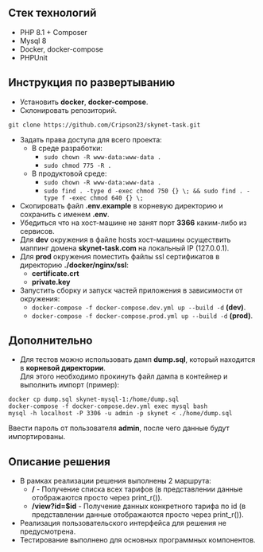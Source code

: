 ## Стек технологий
- PHP 8.1 + Composer
- Mysql 8
- Docker, docker-compose
- PHPUnit

## Инструкция по развертыванию
- Установить **docker**, **docker-compose**.
- Склонировать репозиторий.
```
git clone https://github.com/Cripson23/skynet-task.git
```
- Задать права доступа для всего проекта:
    - В среде разработки:
        - ```sudo chown -R www-data:www-data .```
        - ```sudo chmod 775 -R .```
    - В продуктовой среде:
        - ```sudo chown -R www-data:www-data .```
        - ```sudo find . -type d -exec chmod 750 {} \; && sudo find . -type f -exec chmod 640 {} \;```
- Скопировать файл **.env.example** в корневую директорию и сохранить с именем **.env**.
- Убедиться что на хост-машине не занят порт **3366** каким-либо из сервисов.
- Для **dev** окружения в файле hosts хост-машины осуществить маппинг домена **skynet-task.com** на локальный IP (127.0.0.1).
- Для **prod** окружения поместить файлы ssl сертификатов в директорию **./docker/nginx/ssl**:
    - **certificate.crt**
    - **private.key**
- Запустить сборку и запуск частей приложения в зависимости от окружения:
    - ```docker-compose -f docker-compose.dev.yml up --build -d``` **(dev)**.
    - ```docker-compose -f docker-compose.prod.yml up --build -d``` **(prod)**.

## Дополнительно
- Для тестов можно использовать дамп **dump.sql**, который находится в **корневой директории**.   
  Для этого необходимо прокинуть файл дампа в контейнер и выполнить импорт (пример):
```
docker cp dump.sql skynet-mysql-1:/home/dump.sql
docker-compose -f docker-compose.dev.yml exec mysql bash
mysql -h localhost -P 3306 -u admin -p skynet < ./home/dump.sql
```
Ввести пароль от пользователя **admin**, после чего данные будут импортированы.

## Описание решения
- В рамках реализации решения выполнены 2 маршрута:
    - **/** - Получение списка всех тарифов (в представлении данные отображаются просто через print_r()).
    - **/view?id=$id** - Получение данных конкретного тарифа по id (в представлении данные отображаются просто через print_r()).
- Реализация пользовательского интерфейса для решения не предусмотрена.
- Тестирование выполнено для основных программных компонентов.
